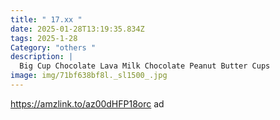 ```yaml
---
title: " 17.xx "
date: 2025-01-28T13:19:35.834Z
tags: 2025-1-28
Category: "others "
description: |
  Big Cup Chocolate Lava Milk Chocolate Peanut Butter Cups   
image: img/71bf638bf8l._sl1500_.jpg
---
```

https://amzlink.to/az00dHFP18orc  ad